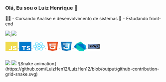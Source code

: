 ### Olá, Eu sou o Luiz Henrique 👋

👨‍🎓 - Cursando Analise e desenvolvimento de sistemas
🌱 - Estudando front-end  

<div>
  <a href="https://github.com/LuizHen12">
  <img height="180em" src="https://github-readme-stats.vercel.app/api?username=LuizHen12&show_icons=true&theme=tokyonight&include_all_commits=true&count_private=true"/>
  <img height="180em" src="https://github-readme-stats.vercel.app/api/top-langs/?username=LuizHen12&layout=compact&langs_count=7&theme=tokyonight"/>
</div>
  
<div style="display: inline_block"><br>
  <img align="center" alt="Luiz-Js" height="30" width="40" src="https://raw.githubusercontent.com/devicons/devicon/master/icons/javascript/javascript-plain.svg">
  <img align="center" alt="Luiz-Ts" height="30" width="40" src="https://raw.githubusercontent.com/devicons/devicon/master/icons/typescript/typescript-plain.svg">
  <img align="center" alt="Luiz-React" height="30" width="40" src="https://raw.githubusercontent.com/devicons/devicon/master/icons/react/react-original.svg">
  <img align="center" alt="Luiz-HTML" height="30" width="40" src="https://raw.githubusercontent.com/devicons/devicon/master/icons/html5/html5-original.svg">
  <img align="center" alt="Luiz-CSS" height="30" width="40" src="https://raw.githubusercontent.com/devicons/devicon/master/icons/css3/css3-original.svg">
  <img align="center" alt="Luiz-Dart" height="30" width="40" src="https://github.com/devicons/devicon/blob/master/icons/dart/dart-original.svg">
  <img align="center" alt="Luiz-PHP" height="30" width="40" src="https://github.com/devicons/devicon/blob/master/icons/php/php-original.svg">
  
</div>
  
  ##
<div>
  <a href = "luizhenriquedasilvagomes023@gmail.com"><img src="https://img.shields.io/badge/-Gmail-%23333?style=for-the-badge&logo=gmail&logoColor=white" target="_blank"></a>
  <a href="https://www.linkedin.com/in/luiz-henrique-4b365816b/" target="_blank"><img src="https://img.shields.io/badge/-LinkedIn-%230077B5?style=for-the-badge&logo=linkedin&logoColor=white" target="_blank"></a> 
   ![Snake animation](https://github.com/LuizHen12/LuizHen12/blob/output/github-contribution-grid-snake.svg)
  </div>
 
